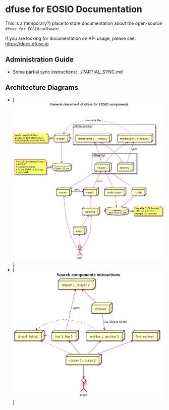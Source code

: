 # dfuse for EOSIO Documentation

This is a (temporary?) place to store documentation about the
open-source `dfuse for EOSIO` software.

If you are looking for documentation on API usage, please see:
https://docs.dfuse.io


## Administration Guide

* Some partial sync instructions: ../PARTIAL_SYNC.md

## Architecture Diagrams

* [![General components overview](general_architecture.png)]
* [![Search diagrams](search.png)]
